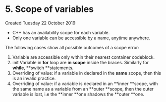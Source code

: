 # 5. Scope of variables
Created Tuesday 22 October 2019


* C++ has an availability scope for each variable.
* Only one variable can be accessible by a name, anytime anywhere.

The following cases show all possible outcomes of a scope error:

1. Variable are accessible only within their nearest container codeblock.
2. init Variable in **for** loop are **in scope** inside the braces. Similarly for **while**, **switch **statements.
3. Overriding of value: if a variable in declared in the **same** scope, then this is an invalid practice.
4. Overriding of value: if a variable is declared in an **inner **scope, with the same name as a variable from an **outer **scope, then the outer variable is lost, i.e the **inner **one shadows the **outer **one. 




